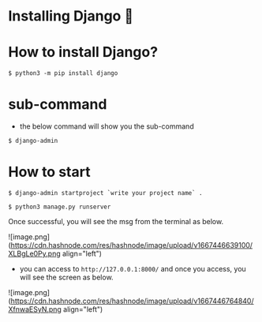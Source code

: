 # Installing Django 🚀

# How to install Django?

```
$ python3 -m pip install django
```
# sub-command 
- the below command will show you the sub-command 
```
$ django-admin
```

# How to start
```
$ django-admin startproject `write your project name` .
```

```
$ python3 manage.py runserver
```

Once successful, you will see the msg from the terminal as below.


![image.png](https://cdn.hashnode.com/res/hashnode/image/upload/v1667446639100/XLBgLe0Py.png align="left")

- you can access to `http://127.0.0.1:8000/` and once you access, you will see the screen as below.



![image.png](https://cdn.hashnode.com/res/hashnode/image/upload/v1667446764840/XfnwaESyN.png align="left")
